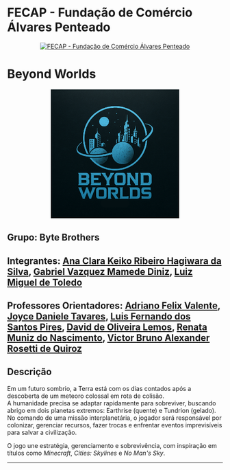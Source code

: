 # FECAP - Fundação de Comércio Álvares Penteado

<p align="center">
<a href="https://www.fecap.br/"><img src="https://encrypted-tbn0.gstatic.com/images?q=tbn:ANd9GcRhZPrRa89Kma0ZZogxm0pi-tCn_TLKeHGVxywp-LXAFGR3B1DPouAJYHgKZGV0XTEf4AE&usqp=CAU" alt="FECAP - Fundação de Comércio Álvares Penteado" border="0"></a>
</p>

# Beyond Worlds

<p align="center">
  <img src="imagens/beyondworlds.png" width="300">
</p>



## Grupo: Byte Brothers

## Integrantes: <a href="https://www.linkedin.com/in/ana-clara-keiko-ribeiro-da-silva-970063341">Ana Clara Keiko Ribeiro Hagiwara da Silva</a>, <a href="www.linkedin.com/in/gabriel-diniz-b4a233345">Gabriel Vazquez Mamede Diniz</a>, <a href="https://www.linkedin.com/in/victorbarq/">Luiz Miguel de Toledo</a>
## Professores Orientadores: <a href="https://www.linkedin.com/in/adriano-valente-534576135/">Adriano Felix Valente</a>, <a href="www.linkedin.com/in/gabriel-diniz-b4a233345">Joyce Daniele Tavares</a>, <a href="https://www.linkedin.com/in/luisspires/">Luis Fernando dos Santos Pires</a>, <a href="https://buscatextual.cnpq.br/buscatextual/visualizacv.do?metodo=apresentar&id=K4126458J6">David de Oliveira Lemos</a>, <a href="https://buscatextual.cnpq.br/buscatextual/visualizacv.do?metodo=apresentar&id=K4933661J8">Renata Muniz do Nascimento</a>, <a href="https://www.linkedin.com/in/victorbarq/">Victor Bruno Alexander Rosetti de Quiroz</a>
  

## Descrição



Em um futuro sombrio, a Terra está com os dias contados após a descoberta de um meteoro colossal em rota de colisão.  
A humanidade precisa se adaptar rapidamente para sobreviver, buscando abrigo em dois planetas extremos: Earthrise (quente) e Tundrion (gelado).  
No comando de uma missão interplanetária, o jogador será responsável por colonizar, gerenciar recursos, fazer trocas e enfrentar eventos imprevisíveis para salvar a civilização.

O jogo une estratégia, gerenciamento e sobrevivência, com inspiração em títulos como *Minecraft*, *Cities: Skylines* e *No Man's Sky*.

---
